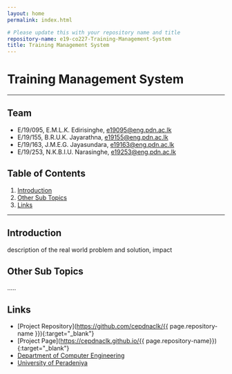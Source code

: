 ```yaml
---
layout: home
permalink: index.html

# Please update this with your repository name and title
repository-name: e19-co227-Training-Management-System
title: Training Management System
---
```



# Training Management System

---

<!-- 
This is a sample image, to show how to add images to your page. To learn more options, please refer [this](https://projects.ce.pdn.ac.lk/docs/faq/how-to-add-an-image/)

![Sample Image](./images/sample.png)
 -->

## Team
-  E/19/095, E.M.L.K. Edirisinghe, [e19095@eng.pdn.ac.lk](mailto:e19095@eng.pdn.ac.lk)
-  E/19/155, B.R.U.K. Jayarathna, [e19155@eng.pdn.ac.lk](mailto:e19155@eng.pdn.ac.lk)
-  E/19/163, J.M.E.G. Jayasundara, [e19163@eng.pdn.ac.lk](mailto:e19163@eng.pdn.ac.lk)
-  E/19/253, N.K.B.I.U. Narasinghe, [e19253@eng.pdn.ac.lk](mailto:e19253@eng.pdn.ac.lk)

## Table of Contents
1. [Introduction](#introduction)
2. [Other Sub Topics](#other-sub-topics)
3. [Links](#links)

---

## Introduction

 description of the real world problem and solution, impact

## Other Sub Topics

.....

## Links

- [Project Repository](https://github.com/cepdnaclk/{{ page.repository-name }}){:target="_blank"}
- [Project Page](https://cepdnaclk.github.io/{{ page.repository-name}}){:target="_blank"}
- [Department of Computer Engineering](http://www.ce.pdn.ac.lk/)
- [University of Peradeniya](https://eng.pdn.ac.lk/)


[//]: # (Please refer this to learn more about Markdown syntax)
[//]: # (https://github.com/adam-p/markdown-here/wiki/Markdown-Cheatsheet)
